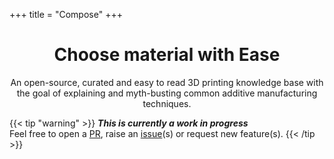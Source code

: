 +++
title = "Compose"
+++

<h1 style="text-align: center;">Choose material with Ease</h3>

<center>
An open-source, curated and easy to read 3D printing knowledge base with the goal of explaining and myth-busting common additive manufacturing techniques.
</center>

{{< tip "warning" >}}
***This is currently a work in progress*** \
Feel free to open a [PR](https://github.com/OverNight3D/FFF-Manufacturing/pulls), raise an [issue](https://github.com/OverNight3D/FFF-Manufacturing/issues "Open a Github Issue")(s) or request new feature(s).
{{< /tip >}}

<!-- <div align=center> -->
<!-- {{< button "docs/compose/" "Read the Docs" >}} {{< button "https://github.com/onweru/compose" "Download Theme" >}} -->
<!-- </div> -->

